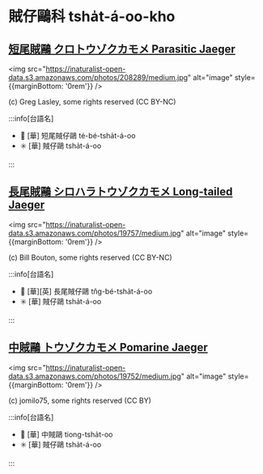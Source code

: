 # 賊仔鷗科 tsha̍t-á-oo-kho

## [短尾賊鷗 クロトウゾクカモメ Parasitic Jaeger](https://ebird.org/species/parjae)

<img src="https://inaturalist-open-data.s3.amazonaws.com/photos/208289/medium.jpg" alt="image" style={{marginBottom: '0rem'}} />

<p className="image-caption">
(c) Greg Lasley, some rights reserved (CC BY-NC)
</p>

:::info[台語名]

- 🎯 [華] 短尾賊仔鷗 té-bé-tsha̍t-á-oo
- ✳️ [華] 賊仔鷗 tsha̍t-á-oo

:::

## [長尾賊鷗 シロハラトウゾクカモメ Long-tailed Jaeger](https://ebird.org/species/lotjae)

<img src="https://inaturalist-open-data.s3.amazonaws.com/photos/19757/medium.jpg" alt="image" style={{marginBottom: '0rem'}} />

<p className="image-caption">
(c) Bill Bouton, some rights reserved (CC BY-NC)
</p>

:::info[台語名]

- 🎯 [華][英] 長尾賊仔鷗 tn̂g-bé-tsha̍t-á-oo
- ✳️ [華] 賊仔鷗 tsha̍t-á-oo

:::

## [中賊鷗 トウゾクカモメ Pomarine Jaeger](https://ebird.org/species/pomjae)

<img src="https://inaturalist-open-data.s3.amazonaws.com/photos/19752/medium.jpg" alt="image" style={{marginBottom: '0rem'}} />

<p className="image-caption">
(c) jomilo75, some rights reserved (CC BY)
</p>

:::info[台語名]

- 🎯 [華] 中賊鷗 tiong-tsha̍t-oo
- ✳️ [華] 賊仔鷗 tsha̍t-á-oo

:::
